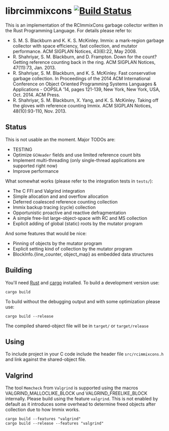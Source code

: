 librcimmixcons [![Build Status](https://travis-ci.org/lummax/librcimmixcons.svg?branch=master)](https://travis-ci.org/lummax/librcimmixcons)
==============

This is an implementation of the RCImmixCons garbage collector written in the
Rust Programming Language. For details please refer to:

- S. M. S. Blackburn and K. K. S. McKinley. Immix: a mark-region garbage
  collector with space efficiency, fast collection, and mutator performance.
  ACM SIGPLAN Notices, 43(6):22, May 2008.
- R. Shahriyar, S. M. Blackburn, and D. Frampton. Down for the count?  Getting
  reference counting back in the ring. ACM SIGPLAN Notices, 47(11):73, Jan.
  2013.
- R. Shahriyar, S. M. Blackburn, and K. S. McKinley. Fast conservative garbage
  collection. In Proceedings of the 2014 ACM International Conference on
  Object Oriented Programming Systems Languages & Applications - OOPSLA ’14,
  pages 121-139, New York, New York, USA, Oct. 2014. ACM Press.
- R. Shahriyar, S. M. Blackburn, X. Yang, and K. S. McKinley. Taking off the
  gloves with reference counting Immix. ACM SIGPLAN Notices, 48(10):93-110,
  Nov. 2013.

Status
------

This is not usable an the moment. Major TODOs are:

- TESTING
- Optimize `GCHeader` fields and use limited reference count bits
- Implement multi-threading (only single-thread applications are supported right now)
- Improve performance

What somewhat works (please refer to the integration tests in `tests/`):

- The C FFI and Valgrind integration
- Simple allocation and and overflow allocation
- Deferred coalesced reference counting collection
- Immix backup tracing (cycle) collection
- Opportunistic proactive and reactive defragmentation
- A simple free-list large-object-space with RC and MS collection
- Explicit adding of global (static) roots by the mutator program

And some features that would be nice:

- Pinning of objects by the mutator program
- Explicit setting kind of collection by the mutator program
- BlockInfo.{line_counter, object_map} as embedded data structures

Building
--------

You'll need [Rust](http://rust-lang.org/) and [cargo](http://crates.io)
installed. To build a development version use:

```
cargo build
```

To build without the debugging output and with some optimization please
use:

```
cargo build --release
```

The compiled shared-object file will be in `target/` or `target/release`

Using
-----

To include project in your C code include the header file `src/rcimmixcons.h`
and link against the shared-object file.

Valgrind
--------

The tool `Memcheck` from `Valgrind` is supported using the macros
VALGRIND_MALLOCLIKE_BLOCK und VALGRIND_FREELIKE_BLOCK internally. Please build
using the feature `valgrind`. This is not enabled by default as it introduces
some overhead to determine freed objects after collection due to how Immix
works.

```
cargo build --features "valgrind"
cargo build --release --features "valgrind"
```
